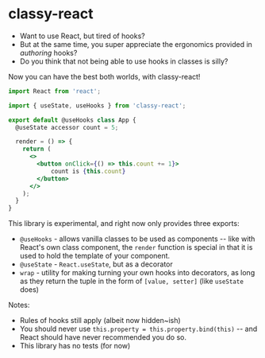 # classy-react


- Want to use React, but tired of hooks?
- But at the same time, you super appreciate the ergonomics provided in _authoring_ hooks?
- Do you think that not being able to use hooks in classes is silly?

Now you can have the best both worlds, with classy-react! 

```jsx
import React from 'react';

import { useState, useHooks } from 'classy-react';

export default @useHooks class App {
  @useState accessor count = 5;

  render = () => {
    return (
      <>
        <button onClick={() => this.count += 1}>
            count is {this.count}
        </button>
      </>
    );
  }
}
```

This library is experimental, and right now only provides three exports:

- `@useHooks` - allows vanilla classes to be used as components -- like with React's own class component, the `render` function is special in that it is used to hold the template of your component. 
- `@useState` - `React.useState`, but as a decorator
- `wrap` - utility for making turning your own hooks into decorators, as long as they return the tuple in the form of `[value, setter]` (like `useState` does)


Notes:
- Rules of hooks still apply (albeit now hidden~ish)
- You should never use `this.property = this.property.bind(this)` -- and React should have never recommended you do so.
- This library has no tests (for now)
